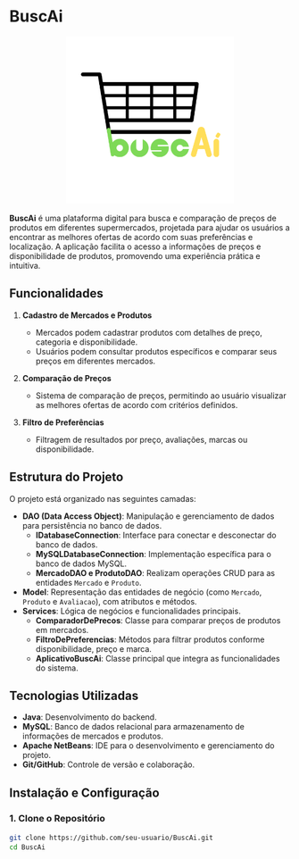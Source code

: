 # BuscAi

<p align="center">
    <img src="buscAi_logo_-_x.png" alt="Logo do BuscAi" width="300"/>
</p>

**BuscAi** é uma plataforma digital para busca e comparação de preços de produtos em diferentes supermercados, projetada para ajudar os usuários a encontrar as melhores ofertas de acordo com suas preferências e localização. A aplicação facilita o acesso a informações de preços e disponibilidade de produtos, promovendo uma experiência prática e intuitiva.

## Funcionalidades

1. **Cadastro de Mercados e Produtos**
   - Mercados podem cadastrar produtos com detalhes de preço, categoria e disponibilidade.
   - Usuários podem consultar produtos específicos e comparar seus preços em diferentes mercados.

2. **Comparação de Preços**
   - Sistema de comparação de preços, permitindo ao usuário visualizar as melhores ofertas de acordo com critérios definidos.

3. **Filtro de Preferências**
   - Filtragem de resultados por preço, avaliações, marcas ou disponibilidade.

## Estrutura do Projeto

O projeto está organizado nas seguintes camadas:

- **DAO (Data Access Object)**: Manipulação e gerenciamento de dados para persistência no banco de dados.
   - **IDatabaseConnection**: Interface para conectar e desconectar do banco de dados.
   - **MySQLDatabaseConnection**: Implementação específica para o banco de dados MySQL.
   - **MercadoDAO e ProdutoDAO**: Realizam operações CRUD para as entidades `Mercado` e `Produto`.
- **Model**: Representação das entidades de negócio (como `Mercado`, `Produto` e `Avaliacao`), com atributos e métodos.
- **Services**: Lógica de negócios e funcionalidades principais.
   - **ComparadorDePrecos**: Classe para comparar preços de produtos em mercados.
   - **FiltroDePreferencias**: Métodos para filtrar produtos conforme disponibilidade, preço e marca.
   - **AplicativoBuscAi**: Classe principal que integra as funcionalidades do sistema.

## Tecnologias Utilizadas

- **Java**: Desenvolvimento do backend.
- **MySQL**: Banco de dados relacional para armazenamento de informações de mercados e produtos.
- **Apache NetBeans**: IDE para o desenvolvimento e gerenciamento do projeto.
- **Git/GitHub**: Controle de versão e colaboração.

## Instalação e Configuração

### 1. Clone o Repositório

```bash
git clone https://github.com/seu-usuario/BuscAi.git
cd BuscAi
```

